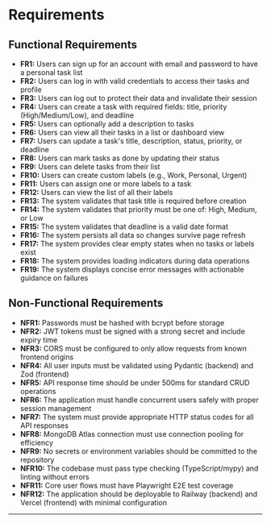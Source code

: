 # Requirements

## Functional Requirements

- **FR1:** Users can sign up for an account with email and password to have a personal task list
- **FR2:** Users can log in with valid credentials to access their tasks and profile
- **FR3:** Users can log out to protect their data and invalidate their session
- **FR4:** Users can create a task with required fields: title, priority (High/Medium/Low), and deadline
- **FR5:** Users can optionally add a description to tasks
- **FR6:** Users can view all their tasks in a list or dashboard view
- **FR7:** Users can update a task's title, description, status, priority, or deadline
- **FR8:** Users can mark tasks as done by updating their status
- **FR9:** Users can delete tasks from their list
- **FR10:** Users can create custom labels (e.g., Work, Personal, Urgent)
- **FR11:** Users can assign one or more labels to a task
- **FR12:** Users can view the list of all their labels
- **FR13:** The system validates that task title is required before creation
- **FR14:** The system validates that priority must be one of: High, Medium, or Low
- **FR15:** The system validates that deadline is a valid date format
- **FR16:** The system persists all data so changes survive page refresh
- **FR17:** The system provides clear empty states when no tasks or labels exist
- **FR18:** The system provides loading indicators during data operations
- **FR19:** The system displays concise error messages with actionable guidance on failures

## Non-Functional Requirements

- **NFR1:** Passwords must be hashed with bcrypt before storage
- **NFR2:** JWT tokens must be signed with a strong secret and include expiry time
- **NFR3:** CORS must be configured to only allow requests from known frontend origins
- **NFR4:** All user inputs must be validated using Pydantic (backend) and Zod (frontend)
- **NFR5:** API response time should be under 500ms for standard CRUD operations
- **NFR6:** The application must handle concurrent users safely with proper session management
- **NFR7:** The system must provide appropriate HTTP status codes for all API responses
- **NFR8:** MongoDB Atlas connection must use connection pooling for efficiency
- **NFR9:** No secrets or environment variables should be committed to the repository
- **NFR10:** The codebase must pass type checking (TypeScript/mypy) and linting without errors
- **NFR11:** Core user flows must have Playwright E2E test coverage
- **NFR12:** The application should be deployable to Railway (backend) and Vercel (frontend) with minimal configuration

---
